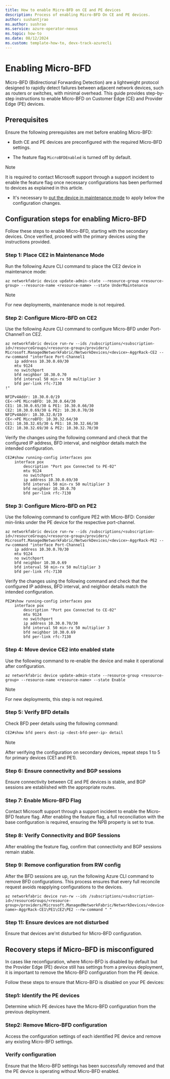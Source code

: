 ```yaml
---
title: How to enable Micro-BFD on CE and PE devices
description: Process of enabling Micro-BFD On CE and PE devices.
author: sushantjrao 
ms.author: sushrao
ms.service: azure-operator-nexus
ms.topic: how-to
ms.date: 08/12/2024
ms.custom: template-how-to, devx-track-azurecli
---
```


# Enabling Micro-BFD

Micro-BFD (Bidirectional Forwarding Detection) are a lightweight protocol designed to rapidly detect failures between adjacent network devices, such as routers or switches, with minimal overhead. This guide provides step-by-step instructions to enable Micro-BFD on Customer Edge (CE) and Provider Edge (PE) devices.

## Prerequisites

Ensure the following prerequisites are met before enabling Micro-BFD:

- Both CE and PE devices are preconfigured with the required Micro-BFD settings.

- The feature flag `MicroBFDEnabled` is turned off by default.

>[!Note]
> It is required to contact Microsoft support through a support incident to enable the feature flag once necessary configurations has been performed to devices as explained in this article.

- It's necessary to [put the device in maintenance mode](.\howto-put-device-in-maintenance-mode.md) to apply below the configuration changes. 

## Configuration steps for enabling Micro-BFD

Follow these steps to enable Micro-BFD, starting with the secondary devices. Once verified, proceed with the primary devices using the instructions provided.
 
### Step 1: Place CE2 in Maintenance Mode

Run the following Azure CLI command to place the CE2 device in maintenance mode:

```Azure CLI
az networkfabric device update-admin-state --resource-group <resource-group> --resource-name <resource-name> --state UnderMaintenance
```

>[!Note]
> For new deployments, maintenance mode is not required.

### Step 2: Configure Micro-BFD on CE2

Use the following Azure CLI command to configure Micro-BFD under Port-Channel1 on CE2.

```Azure CLI 
az networkfabric device run-rw --ids /subscriptions/<subscription-id>/resourceGroups/<resource-group>/providers/
Microsoft.ManagedNetworkFabric/NetworkDevices/<device>-AggrRack-CE2 --rw-command "interface Port-Channel1
    ip address 10.30.0.69/30
    mtu 9124
    no switchport
    bfd neighbor 10.30.0.70
    bfd interval 50 min-rx 50 multiplier 3
    bfd per-link rfc-7130
!"
```

```Example IP address allocation
NFIPv4Addr: 10.30.0.0/19
CE<->PE MicroBFD: 10.30.0.64/30
CE1: 10.30.0.65/30 & PE1: 10.30.0.66/30
CE2: 10.30.0.69/30 & PE2: 10.30.0.70/30
NFIPv4Addr: 10.30.32.0/19
CE<->PE MicroBFD: 10.30.32.64/30
CE1: 10.30.32.65/30 & PE1: 10.30.32.66/30
CE2: 10.30.32.69/30 & PE2: 10.30.32.70/30
```

Verify the changes using the following command and check that the configured IP address, BFD interval, and neighbor details match the intended configuration.

```Example show output after configuring MicroBFD on CE2
CE2#show running-config interfaces pox
    interface pox
        description "Port pox Connected to PE-02"
        mtu 9124
        no switchport
        ip address 10.30.0.69/30
        bfd interval 50 min-rx 50 multiplier 3
        bfd neighbor 10.30.0.70
        bfd per-link rfc-7130
```

### Step 3: Configure Micro-BFD on PE2

Use the following command to configure PE2 with Micro-BFD: Consider min-links under the PE device for the respective port-channel.

```Azure CLI 
az networkfabric device run-rw --ids /subscriptions/<subscription-id>/resourceGroups/<resource-group>/providers/
Microsoft.ManagedNetworkFabric/NetworkDevices/<device>-AggrRack-PE2 --rw-command "interface Port-Channel1
    ip address 10.30.0.70/30
    mtu 9124
    no switchport
    bfd neighbor 10.30.0.69
    bfd interval 50 min-rx 50 multiplier 3
    bfd per-link rfc-7130
```

Verify the changes using the following command and check that the configured IP address, BFD interval, and neighbor details match the intended configuration.

```Example Show Output After Configuring MicroBFD on PE2
PE2#show running-config interfaces pox
    interface pox
        description "Port pox Connected to CE-02"
        mtu 9124
        no switchport
        ip address 10.30.0.70/30
        bfd interval 50 min-rx 50 multiplier 3
        bfd neighbor 10.30.0.69
        bfd per-link rfc-7130
```

### Step 4: Move device CE2 into enabled state

Use the following command to re-enable the device and make it operational after configuration.

```Azure CLI
az networkfabric device update-admin-state --resource-group <resource-group> --resource-name <resource-name> --state Enable
```

>[!Note]
> For new deployments, this step is not required.

### Step 5: Verify BFD details

Check BFD peer details using the following command:

```Bash
CE2#show bfd peers dest-ip <dest-bfd-peer-ip> detail
```

>[!NOTE] 
> After verifying the configuration on secondary devices, repeat steps 1 to 5 for primary devices (CE1 and PE1).

### Step 6: Ensure connectivity and BGP sessions

Ensure connectivity between CE and PE devices is stable, and BGP sessions are established with the appropriate routes.

### Step 7: Enable Micro-BFD Flag

Contact Microsoft support through a support incident to enable the Micro-BFD feature flag. After enabling the feature flag, a full reconciliation with the base configuration is required, ensuring the NPB property is set to true.

### Step 8: Verify Connectivity and BGP Sessions

After enabling the feature flag, confirm that connectivity and BGP sessions remain stable.

### Step 9: Remove configuration from RW config

After the BFD sessions are up, run the following Azure CLI command to remove BFD configurations. This process ensures that every full reconcile request avoids reapplying configurations to the devices.

```Azure CLI 
az networkfabric device run-rw --ids /subscriptions/<subscription-id>/resourceGroups/<resource-group>/providers/Microsoft.ManagedNetworkFabric/NetworkDevices/<device-name>-AggrRack-CE1\PE1\CE2\PE2 --rw-command " "
```

### Step 11: Ensure devices are not disturbed

Ensure that devices are'nt disturbed for Micro-BFD configuration.

## Recovery steps if Micro-BFD is misconfigured

In cases like reconfiguration, where Micro-BFD is disabled by default but the Provider Edge (PE) device still has settings from a previous deployment, it is important to remove the Micro-BFD configuration from the PE device.

Follow these steps to ensure that Micro-BFD is disabled on your PE devices:

### Step1: Identify the PE devices

Determine which PE devices have the Micro-BFD configuration from the previous deployment.

### Step2: Remove Micro-BFD configuration

Access the configuration settings of each identified PE device and remove any existing Micro-BFD settings.

### Verify configuration

Ensure that the Micro-BFD settings has been successfully removed and that the PE device is operating without Micro-BFD enabled.
